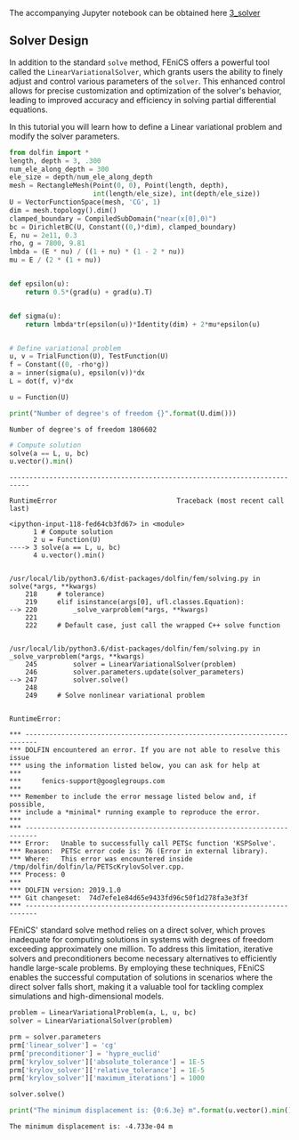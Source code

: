 The accompanying Jupyter notebook can be obtained here [3_solver](../../../../../src/day-3/tutorials/3_solver.ipynb)

## Solver Design

In addition to the standard `solve` method, FEniCS offers a powerful tool called the `LinearVariationalSolver`, which grants users the ability to finely adjust and control various parameters of the `solver`. This enhanced control allows for precise customization and optimization of the solver's behavior, leading to improved accuracy and efficiency in solving partial differential equations.

In this tutorial you will learn how to define a Linear variational problem and modify the solver parameters.



```python
from dolfin import *
length, depth = 3, .300
num_ele_along_depth = 300
ele_size = depth/num_ele_along_depth
mesh = RectangleMesh(Point(0, 0), Point(length, depth),
                     int(length/ele_size), int(depth/ele_size))
U = VectorFunctionSpace(mesh, 'CG', 1)
dim = mesh.topology().dim()
clamped_boundary = CompiledSubDomain("near(x[0],0)")
bc = DirichletBC(U, Constant((0,)*dim), clamped_boundary)
E, nu = 2e11, 0.3
rho, g = 7800, 9.81
lmbda = (E * nu) / ((1 + nu) * (1 - 2 * nu))
mu = E / (2 * (1 + nu))


def epsilon(u):
    return 0.5*(grad(u) + grad(u).T)


def sigma(u):
    return lmbda*tr(epsilon(u))*Identity(dim) + 2*mu*epsilon(u)


# Define variational problem
u, v = TrialFunction(U), TestFunction(U)
f = Constant((0, -rho*g))
a = inner(sigma(u), epsilon(v))*dx
L = dot(f, v)*dx

u = Function(U)
```


```python
print("Number of degree's of freedom {}".format(U.dim()))
```

    Number of degree's of freedom 1806602



```python
# Compute solution
solve(a == L, u, bc)
u.vector().min()
```


    ---------------------------------------------------------------------------

    RuntimeError                              Traceback (most recent call last)

    <ipython-input-118-fed64cb3fd67> in <module>
          1 # Compute solution
          2 u = Function(U)
    ----> 3 solve(a == L, u, bc)
          4 u.vector().min()


    /usr/local/lib/python3.6/dist-packages/dolfin/fem/solving.py in solve(*args, **kwargs)
        218     # tolerance)
        219     elif isinstance(args[0], ufl.classes.Equation):
    --> 220         _solve_varproblem(*args, **kwargs)
        221 
        222     # Default case, just call the wrapped C++ solve function


    /usr/local/lib/python3.6/dist-packages/dolfin/fem/solving.py in _solve_varproblem(*args, **kwargs)
        245         solver = LinearVariationalSolver(problem)
        246         solver.parameters.update(solver_parameters)
    --> 247         solver.solve()
        248 
        249     # Solve nonlinear variational problem


    RuntimeError: 
    
    *** -------------------------------------------------------------------------
    *** DOLFIN encountered an error. If you are not able to resolve this issue
    *** using the information listed below, you can ask for help at
    ***
    ***     fenics-support@googlegroups.com
    ***
    *** Remember to include the error message listed below and, if possible,
    *** include a *minimal* running example to reproduce the error.
    ***
    *** -------------------------------------------------------------------------
    *** Error:   Unable to successfully call PETSc function 'KSPSolve'.
    *** Reason:  PETSc error code is: 76 (Error in external library).
    *** Where:   This error was encountered inside /tmp/dolfin/dolfin/la/PETScKrylovSolver.cpp.
    *** Process: 0
    *** 
    *** DOLFIN version: 2019.1.0
    *** Git changeset:  74d7efe1e84d65e9433fd96c50f1d278fa3e3f3f
    *** -------------------------------------------------------------------------



 FEniCS' standard solve method relies on a direct solver, which proves inadequate for computing solutions in systems with degrees of freedom exceeding approximately one million. To address this limitation, iterative solvers and preconditioners become necessary alternatives to efficiently handle large-scale problems. By employing these techniques, FEniCS enables the successful computation of solutions in scenarios where the direct solver falls short, making it a valuable tool for tackling complex simulations and high-dimensional models.


```python
problem = LinearVariationalProblem(a, L, u, bc)
solver = LinearVariationalSolver(problem)

prm = solver.parameters
prm['linear_solver'] = 'cg'
prm['preconditioner'] = 'hypre_euclid'
prm['krylov_solver']['absolute_tolerance'] = 1E-5
prm['krylov_solver']['relative_tolerance'] = 1E-5
prm['krylov_solver']['maximum_iterations'] = 1000

solver.solve()
```


```python
print("The minimum displacement is: {0:6.3e} m".format(u.vector().min()))
```

    The minimum displacement is: -4.733e-04 m



```python

```
